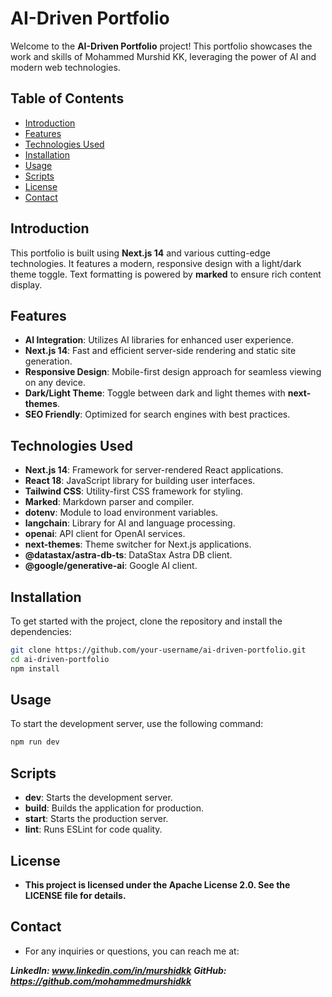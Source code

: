 # AI-Driven Portfolio

Welcome to the **AI-Driven Portfolio** project! This portfolio showcases the work and skills of Mohammed Murshid KK, leveraging the power of AI and modern web technologies.

## Table of Contents

- [Introduction](#introduction)
- [Features](#features)
- [Technologies Used](#technologies-used)
- [Installation](#installation)
- [Usage](#usage)
- [Scripts](#scripts)
- [License](#license)
- [Contact](#contact)

## Introduction

This portfolio is built using **Next.js 14** and various cutting-edge technologies. It features a modern, responsive design with a light/dark theme toggle. Text formatting is powered by **marked** to ensure rich content display.

## Features

- **AI Integration**: Utilizes AI libraries for enhanced user experience.
- **Next.js 14**: Fast and efficient server-side rendering and static site generation.
- **Responsive Design**: Mobile-first design approach for seamless viewing on any device.
- **Dark/Light Theme**: Toggle between dark and light themes with **next-themes**.
- **SEO Friendly**: Optimized for search engines with best practices.

## Technologies Used

- **Next.js 14**: Framework for server-rendered React applications.
- **React 18**: JavaScript library for building user interfaces.
- **Tailwind CSS**: Utility-first CSS framework for styling.
- **Marked**: Markdown parser and compiler.
- **dotenv**: Module to load environment variables.
- **langchain**: Library for AI and language processing.
- **openai**: API client for OpenAI services.
- **next-themes**: Theme switcher for Next.js applications.
- **@datastax/astra-db-ts**: DataStax Astra DB client.
- **@google/generative-ai**: Google AI client.

## Installation

To get started with the project, clone the repository and install the dependencies:

```bash
git clone https://github.com/your-username/ai-driven-portfolio.git
cd ai-driven-portfolio
npm install
```

## Usage

To start the development server, use the following command:

```bash
npm run dev
```

## Scripts

- **dev**: Starts the development server.
- **build**: Builds the application for production.
- **start**: Starts the production server.
- **lint**: Runs ESLint for code quality.

## License

- **This project is licensed under the Apache License 2.0. See the LICENSE file for details.**

## Contact

- For any inquiries or questions, you can reach me at:

**_LinkedIn: www.linkedin.com/in/murshidkk_**
**_GitHub: https://github.com/mohammedmurshidkk_**
